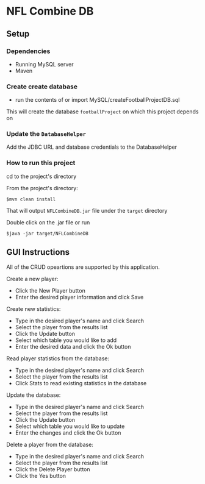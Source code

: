 # NFL Combine DB

## Setup

### Dependencies 

- Running MySQL server 
- Maven

### Create create database 

- run the contents of or import MySQL/createFootballProjectDB.sql

This will create the database `footballProject` on which this project depends on

### Update the `DatabaseHelper`

Add the JDBC URL and database credentials to the DatabaseHelper

### How to run this project

cd to the project's directory

From the project's directory:

`$mvn clean install`

That will output `NFLCombineDB.jar` file under the `target` directory

Double click on the .jar file or run 

`$java -jar target/NFLCombineDB`

## GUI Instructions

All of the CRUD opeartions are supported by this application.

Create a new player:

- Click the New Player button
- Enter the desired player information and click Save

Create new statistics:

- Type in the desired player's name and click Search
- Select the player from the results list
- Click the Update button
- Select which table you would like to add
- Enter the desired data and click the Ok button

Read player statistics from the database:

- Type in the desired player's name and click Search
- Select the player from the results list
- Click Stats to read existing statistics in the database

Update the database:

- Type in the desired player's name and click Search
- Select the player from the results list
- Click the Update button
- Select which table you would like to update
- Enter the changes and click the Ok button

Delete a player from the database:

- Type in the desired player's name and click Search
- Select the player from the results list
- Click the Delete Player button
- Click the Yes button






